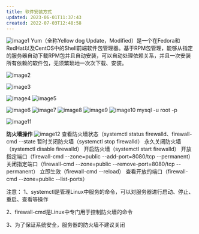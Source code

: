 ```yaml
---
title: 软件安装方式
updated: 2023-06-01T11:37:43
created: 2022-07-03T12:48:58
---
```


![image1](../../../resources/7a037a2b73594a8fbde2ce59cd550756.png)
Yum（全称Yellow dog Update，Modified）是一个在Fedora和RedHat以及CentOS中的Shell前端软件包管理器。基于RPM包管理，能够从指定的服务器自动下载RPM包并且自动安装，可以自动处理依赖关系，并且一次安装所有依赖的软件包，无须繁琐地一次次下载、安装。

![image2](../../../resources/eba14d7c0abe4bd391d67aaa2c90e997.png)

![image3](../../../resources/695939d8129249dcbf83ddd4b75de09f.png)

![image4](../../../resources/89956cc7f76247119b5fe75fc4fd16e4.png)
![image5](../../../resources/b625ae08177840a2b879cf21e17faaf8.png)

![image6](../../../resources/395f30898249472aa0bef1cd510dc137.png)
![image7](../../../resources/2ae6e1a6045b444ba6520fe6b7d5268b.png)
![image8](../../../resources/dcf5689bdbf146ba98aafb52f86ed3d8.png)
![image9](../../../resources/505a0169a0c04c6a9c48392e0e44b068.png)
![image10](../../../resources/97073f2a7f5b43459746b508d8c1efb5.png)
mysql -u root -p

![image11](../../../resources/69caca56184e4ef1b3ab4ad5bccab182.png)

**防火墙操作**
![image12](../../../resources/0fe74ec9ec9b46118f4d020ac444ce4e.png)
查看防火墙状态（systemctl status firewalld、firewall-cmd --state
暂时关闭防火墙（systemctl stop firewalld）
永久关闭防火墙（systemctl disable firewalld）
开启防火墙（systemctl start firewalld）
开放指定端口（firewall-cmd --zone=public --add-port=8080/tcp --permanent）
关闭指定端口（firewall-cmd --zone=public --remove-port=8080/tcp --permanent）
立即生效（firewall-cmd --reload）
查看开放的端口（firewall-cmd --zone=public --list-ports）

注意：
1、systemctl是管理Linux中服务的命令，可以对服务器进行启动、停止、重启、查看等操作

2、firewall-cmd是Linux中专门用于控制防火墙的命令

3、为了保证系统安全，服务器的防火墙不建议关闭
